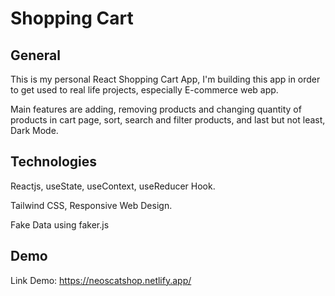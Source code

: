 # Shopping Cart

## General

This is my personal React Shopping Cart App, I'm building this app in order to get used to real life projects, especially E-commerce web app.

Main features are adding, removing products and changing quantity of products in cart page, sort, search and filter products, and last but not least, Dark Mode.

## Technologies

Reactjs, useState, useContext, useReducer Hook.

Tailwind CSS, Responsive Web Design.

Fake Data using faker.js

## Demo

Link Demo: https://neoscatshop.netlify.app/